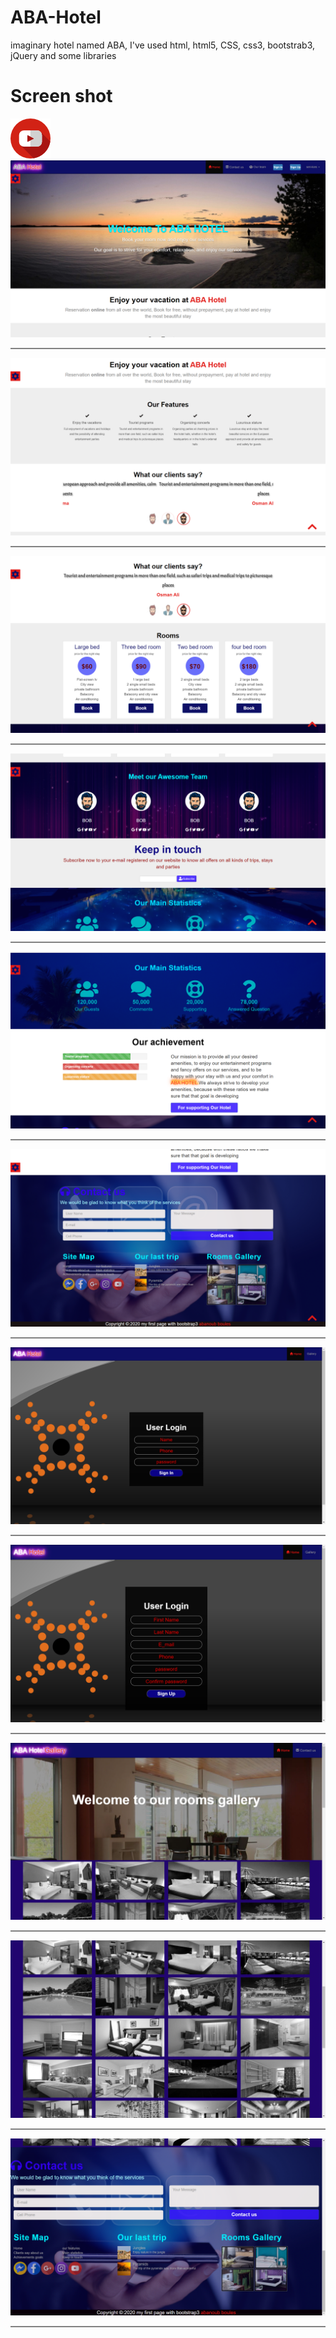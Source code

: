 # ABA-Hotel
 imaginary hotel named ABA, I've used html, html5, CSS, css3, bootstrab3, jQuery and some libraries
 <h1>Screen shot</h1><a href="https://www.youtube.com/watch?v=SmLlIbTQkM4&t=5s"><img src="youtube.png"></a>
<img src="Screenshot (367).png">
<hr style="height:2px;border-width:0;color:gray;background-color:gray;">
<img src="Screenshot (368).png">
<hr style="height:2px;border-width:0;color:gray;background-color:gray;">
<img src="Screenshot (369).png">
<hr style="height:2px;border-width:0;color:gray;background-color:gray;">
<img src="Screenshot (370).png">
<hr style="height:2px;border-width:0;color:gray;background-color:gray;">
<img src="Screenshot (371).png">
<hr style="height:2px;border-width:0;color:gray;background-color:gray;">
<img src="Screenshot (372).png">
<hr style="height:2px;border-width:0;color:gray;background-color:gray;">
<img src="Screenshot (373).png">
<hr style="height:2px;border-width:0;color:gray;background-color:gray;">
<img src="Screenshot (374).png">
<hr style="height:2px;border-width:0;color:gray;background-color:gray;">
<img src="Screenshot (375).png" alt="Flowers in Chania">
<hr style="height:2px;border-width:0;color:gray;background-color:gray;">
<img src="Screenshot (376).png" alt="Flowers in Chania">
<hr style="height:2px;border-width:0;color:gray;background-color:gray;">
<img src="Screenshot (377).png" alt="Flowers in Chania">
<hr style="height:2px;border-width:0;color:gray;background-color:gray;">
